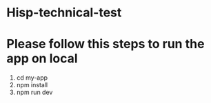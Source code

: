 # Hisp-technical-test

# Please follow this steps to run the app on local

1. cd my-app
2. npm install
3. npm run dev
